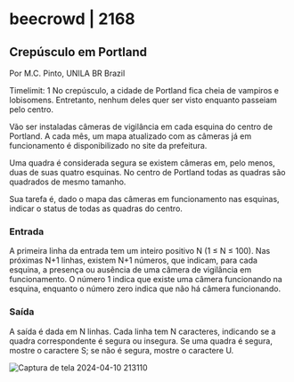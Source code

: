 # beecrowd | 2168
## Crepúsculo em Portland
Por M.C. Pinto, UNILA BR Brazil

Timelimit: 1
No crepúsculo, a cidade de Portland fica cheia de vampiros e lobisomens. Entretanto, nenhum deles quer ser visto enquanto passeiam pelo centro.

Vão ser instaladas câmeras de vigilância em cada esquina do centro de Portland. A cada mês, um mapa atualizado com as câmeras já em funcionamento é disponibilizado no site da prefeitura.

Uma quadra é considerada segura se existem câmeras em, pelo menos, duas de suas quatro esquinas. No centro de Portland todas as quadras são quadrados de mesmo tamanho.

Sua tarefa é, dado o mapa das câmeras em funcionamento nas esquinas, indicar o status de todas as quadras do centro.

### Entrada
A primeira linha da entrada tem um inteiro positivo N (1 ≤ N ≤ 100). Nas próximas N+1 linhas, existem N+1 números, que indicam, para cada esquina, a presença ou ausência de uma câmera de vigilância em funcionamento. O número 1 indica que existe uma câmera funcionando na esquina, enquanto o número zero indica que não há câmera funcionando.

### Saída
A saída é dada em N linhas. Cada linha tem N caracteres, indicando se a quadra correspondente é segura ou insegura. Se uma quadra é segura, mostre o caractere S; se não é segura, mostre o caractere U.

![Captura de tela 2024-04-10 213110](https://github.com/Kimitayo/ITP_UFRN_exercicios/assets/84105466/bdc1883a-eae5-4eaa-8c95-f9acf7dc987c)
